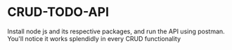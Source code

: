 # CRUD-TODO-API
Install node js and its respective packages, and run the API using postman. You'll notice it works splendidly in every CRUD functionality
